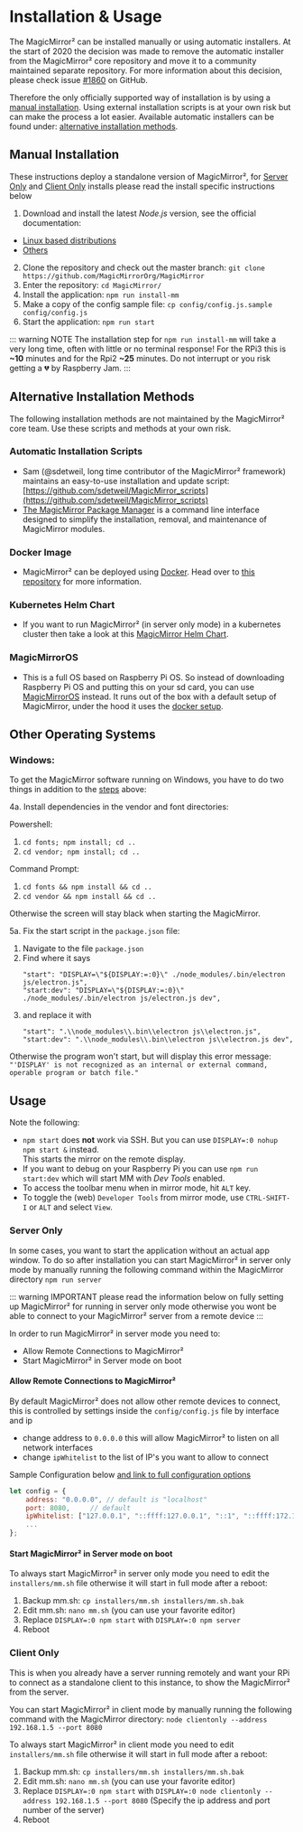 # Installation & Usage

The MagicMirror² can be installed manually or using automatic installers. At the
start of 2020 the decision was made to remove the automatic installer from the
MagicMirror² core repository and move it to a community maintained separate
repository. For more information about this decision, please check issue
[#1860](https://github.com/MagicMirrorOrg/MagicMirror/issues/1860) on GitHub.

Therefore the only officially supported way of installation is by using a
[manual installation](#manual-installation). Using external installation scripts
is at your own risk but can make the process a lot easier. Available automatic
installers can be found under:
[alternative installation methods](#alternative-installation-methods).

## Manual Installation

These instructions deploy a standalone version of MagicMirror², for [Server Only](/getting-started/installation.html#server-only) and [Client Only](/getting-started/installation.html#client-only) installs please read the install specific instructions below

1. Download and install the latest _Node.js_ version, see the official documentation:

- [Linux based distributions](https://github.com/nodesource/distributions)
- [Others](https://nodejs.org/en/download)
2. Clone the repository and check out the master branch:
   `git clone https://github.com/MagicMirrorOrg/MagicMirror`
3. Enter the repository: `cd MagicMirror/`
4. Install the application: `npm run install-mm`
5. Make a copy of the config sample file:
   `cp config/config.js.sample config/config.js`
6. Start the application: `npm run start` 

::: warning NOTE
The installation step for `npm run install-mm` will take a very
long time, often with little or no terminal response! For the RPi3 this is
**~10** minutes and for the Rpi2 **~25** minutes. Do not interrupt or you risk
getting a :broken_heart: by Raspberry Jam.
:::

## Alternative Installation Methods

The following installation methods are not maintained by the MagicMirror² core
team. Use these scripts and methods at your own risk.

### Automatic Installation Scripts

- Sam (@sdetweil, long time contributor of the MagicMirror² framework) maintains
  an easy-to-use installation and update script:
  [https://github.com/sdetweil/MagicMirror_scripts](https://github.com/sdetweil/MagicMirror_scripts)
- [The MagicMirror Package Manager](https://github.com/Bee-Mar/mmpm) is a
  command line interface designed to simplify the installation, removal, and
  maintenance of MagicMirror modules.

### Docker Image

- MagicMirror² can be deployed using [Docker](https://docker.com). Head over to
  [this repository](https://gitlab.com/khassel/magicmirror) for more
  information.

### Kubernetes Helm Chart

- If you want to run MagicMirror² (in server only mode) in a kubernetes cluster
  then take a look at this
  [MagicMirror Helm Chart](https://gitlab.com/khassel/magicmirror-helm).

### MagicMirrorOS

- This is a full OS based on Raspberry Pi OS. So instead of downloading
  Raspberry Pi OS and putting this on your sd card, you can use
  [MagicMirrorOS](https://github.com/guysoft/MagicMirrorOS) instead. It runs out
  of the box with a default setup of MagicMirror, under the hood it uses the
  [docker setup](https://gitlab.com/khassel/magicmirror).

## Other Operating Systems

### Windows:

To get the MagicMirror software running on Windows, you have to do two things in
addition to the [steps](#manual-installation) above:

4a. Install dependencies in the vendor and font directories:

Powershell:

1. `cd fonts; npm install; cd ..`
2. `cd vendor; npm install; cd ..`

Command Prompt:

1. `cd fonts && npm install && cd ..`
2. `cd vendor && npm install && cd ..`

Otherwise the screen will stay black when starting the MagicMirror.

5a. Fix the start script in the `package.json` file:

1. Navigate to the file `package.json`
2. Find where it says
   ```
   "start": "DISPLAY=\"${DISPLAY:=:0}\" ./node_modules/.bin/electron js/electron.js",
   "start:dev": "DISPLAY=\"${DISPLAY:=:0}\" ./node_modules/.bin/electron js/electron.js dev",
   ```
3. and replace it with
   ```
   "start": ".\\node_modules\\.bin\\electron js\\electron.js",
   "start:dev": ".\\node_modules\\.bin\\electron js\\electron.js dev",
   ```

Otherwise the program won't start, but will display this error message:
`"'DISPLAY' is not recognized as an internal or external command, operable program or batch file."`

## Usage

Note the following:

- `npm start` does **not** work via SSH. But you can use
  `DISPLAY=:0 nohup npm start &` instead. \
  This starts the mirror on the remote display.
- If you want to debug on your Raspberry Pi you can use `npm run start:dev`
  which will start MM with _Dev Tools_ enabled.
- To access the toolbar menu when in mirror mode, hit `ALT` key.
- To toggle the (web) `Developer Tools` from mirror mode, use `CTRL-SHIFT-I` or
  `ALT` and select `View`.

### Server Only

In some cases, you want to start the application without an actual app window. To do so after installation you can start MagicMirror² in server only mode by manually running the following command within the MagicMirror directory
`npm run server` 

::: warning IMPORTANT please read the information below on fully setting up MagicMirror² for running in server only mode otherwise you wont be able to connect to your MagicMirror² server from a remote device
::: 

In order to run MagicMirror² in server mode you need to:
- Allow Remote Connections to MagicMirror²
- Start MagicMirror² in Server mode on boot

#### Allow Remote Connections to MagicMirror²

By default MagicMirror² does not allow other remote devices to connect, this is controlled by settings inside the `config/config.js` file by interface and ip
- change address to `0.0.0.0` this will allow MagicMirror² to listen on all network interfaces
- change `ipWhitelist` to the list of IP's you want to allow to connect

Sample Configuration below [and link to full configuration options](/configuration/introduction.html#introduction)

```javascript
let config = {
	address: "0.0.0.0",	// default is "localhost"
	port: 8080,		// default
	ipWhitelist: ["127.0.0.1", "::ffff:127.0.0.1", "::1", "::ffff:172.17.0.1"], // default -- need to add your IP here
	...
};
```

#### Start MagicMirror² in Server mode on boot

To always start MagicMirror² in server only mode you need to edit the `installers/mm.sh` file otherwise it will start in full mode after a reboot:

1. Backup mm.sh: `cp installers/mm.sh installers/mm.sh.bak`
2. Edit mm.sh: `nano mm.sh` (you can use your favorite editor)
3. Replace
   `DISPLAY=:0 npm start`
   with
   `DISPLAY=:0 npm server`
4. Reboot

### Client Only

This is when you already have a server running remotely and want your RPi to
connect as a standalone client to this instance, to show the MagicMirror² from the server.

You can start MagicMirror² in client mode by manually running the following command with the MagicMirror directory:
`node clientonly --address 192.168.1.5 --port 8080`

To always start MagicMirror² in client mode you need to edit `installers/mm.sh` file otherwise it will start in full mode after a reboot:

1. Backup mm.sh: `cp installers/mm.sh installers/mm.sh.bak`
2. Edit mm.sh: `nano mm.sh` (you can use your favorite editor)
3. Replace
   `DISPLAY=:0 npm start`
   with
   `DISPLAY=:0 node clientonly --address 192.168.1.5 --port 8080` (Specify the ip address and port number of the server)
4. Reboot

